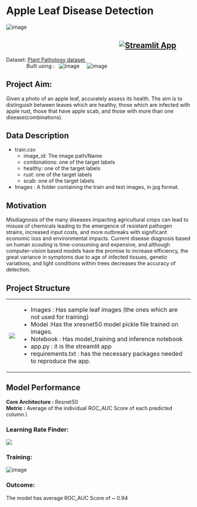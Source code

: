 # Apple Leaf Disease Detection
![image](https://user-images.githubusercontent.com/26655188/143616922-d514e3b9-9123-416e-8ddb-6667326696b5.png)
## &nbsp; &nbsp; &nbsp; &nbsp; &nbsp; &nbsp; &nbsp; &nbsp; &nbsp; &nbsp; &nbsp; &nbsp; &nbsp; &nbsp; &nbsp; &nbsp; &nbsp; &nbsp; &nbsp; &nbsp; &nbsp; &nbsp; &nbsp; &nbsp; &nbsp; &nbsp; &nbsp; &nbsp; &nbsp; &nbsp; &nbsp; [![Streamlit App](https://static.streamlit.io/badges/streamlit_badge_black_white.svg)](https://share.streamlit.io/simplysumanth/apple_leaf_disease_classifier/main/app.py) 
Dataset: <a href = "https://www.kaggle.com/c/plant-pathology-2020-fgvc7/data"> Plant Pathology dataset </a> &nbsp; &nbsp; &nbsp; &nbsp; &nbsp; &nbsp; &nbsp; &nbsp; &nbsp; &nbsp; &nbsp; &nbsp; &nbsp; &nbsp; &nbsp; &nbsp; &nbsp; &nbsp; &nbsp; &nbsp; &nbsp; &nbsp; &nbsp; &nbsp; &nbsp; &nbsp; &nbsp; &nbsp; &nbsp; &nbsp; &nbsp; &nbsp; &nbsp; &nbsp; &nbsp; &nbsp; &nbsp; &nbsp; &nbsp; &nbsp; &nbsp; &nbsp; &nbsp; 
Built using : &nbsp; ![image](https://user-images.githubusercontent.com/26655188/143618035-3efecc7a-92e5-4548-a566-94de785454c3.png) &nbsp; &nbsp; ![image](https://user-images.githubusercontent.com/26655188/143617981-be944849-80e3-4440-93c7-1df0e5dc2cae.png)

## Project Aim:
Given a photo of an apple leaf, accurately assess its health. The aim is to distinguish between leaves which are healthy, those which are infected with apple rust, those that have apple scab, and those with more than one disease(combinations).

## Data Description
* train.csv
  * image_id: The image path/Name
  * combinations: one of the target labels
  * healthy: one of the target labels
  * rust: one of the target labels
  * scab: one of the target labels
* Images : A folder containing the train and test images, in jpg format.

## Motivation
Misdiagnosis of the many diseases impacting agricultural crops can lead to misuse of chemicals leading to the emergence of resistant pathogen strains, increased input costs, and more outbreaks with significant economic loss and environmental impacts. Current disease diagnosis based on human scouting is time-consuming and expensive, and although computer-vision based models have the promise to increase efficiency, the great variance in symptoms due to age of infected tissues, genetic variations, and light conditions within trees decreases the accuracy of detection.

## Project Structure
<table border="0">
 <tr>
    <th scope="col">
      <img src = "https://user-images.githubusercontent.com/26655188/143619050-5c0ba744-1bb5-4623-b9df-6fb28dc1942e.png"/>
    </th>
    <td>
      <ul>
        <li>Images : Has sample leaf images (the ones which are not used for training)</li>
        <li>Model :Has the xresnet50 model pickle file trained on images. </li>
        <li>Notebook : Has model_training and inference notebook </li>
      <li>app.py : it is the streamlit app </li>
        <li>requirements.txt : has the necessary packages needed to reproduce the app.</li>
      </ul>
   </td>
  </tr>
</table>

## Model Performance
**Core Architecture :** Resnet50\
**Metric :** Average of the individual ROC_AUC Score of each predicted column.\

### Learning Rate Finder:
<img src = 'https://www.kaggleusercontent.com/kf/80082306/eyJhbGciOiJkaXIiLCJlbmMiOiJBMTI4Q0JDLUhTMjU2In0..LyMZvL_fOX54b6Ywn7LKIQ.7JW37mD7ICssXzu9kSATmnnH6UHUpohfUYfDL2jb-UtuT2hONotW9Nz9eHc_Bg45PRC9Mgdga7UiYZRt6lNQKfhakhElXuSaSR3gFojFrFqBOHBj7Mnu0wa2G2LMEQ1vEYTPWdif3XXxcW6TGu5ANYbT9i3wEMQ8c35qkZpLv_LNvWBzfNhemXS7jwogrVxcAu_wS0SwYbjombffnwktYz9UdiCw7ODTdr75VD36Qsj0j1GMB_RdhBuFfjqDVXZfQkSW00mbPlw7JkMTyAbcWgg8b1rRCVgAABMi_VgqtAXtQ2rhTn9KJGJDJcATlue0U046qqK-3Wzfl4JAfXzeqqAm9U0zuBsnjX76pCiYR8rDg_QEXZAtSVkzbq-802YIRVyJX5kr9AcmC_X8rUnbttOXwSsB_SRg4Q4PQEa7GEzVGkXmxUBhYJ4Zi0pIsT9WTlNGw2sZ0xTmqhawdOtic6BBu8z_9lsyK9_Xyx8V1GsaGz6e8_6q8OV27mRn6CPcjYjygUv6I2kwdPGyITAdWq4qqcGGoSmNvEHkvF-dtmpRruPFyOrcvc-sNWNWX-gdhABGNG4omwT5eIroPg_JRlGs4vWInz5rAwFDqmXn9RbcTIhRxSJR67ZZxD8Mw6pu5JYsCW5p4lR-HYF1rFgp0RCxEQA3zeb1lwXrbBYZ_gE.6lAs4-_BfhAgrlYbd52Ltw/__results___files/__results___24_2.png'>

### Training:
![image](https://user-images.githubusercontent.com/26655188/143623846-48a4c55f-abe3-4fbf-9fc8-7f811554bbdf.png)

### Outcome:
The model has average ROC_AUC Score of ~ 0.94



